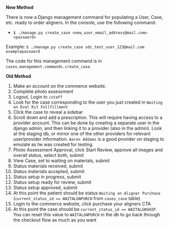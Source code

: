**New Method**

There is now a Django management command for populating a User, Case, etc. ready to order aligners.  In the console, use the following command:
* `$ ./manage.py create_case <new_user_email_address@mail.com> <password>`

Example: `$ ./manage.py create_case sdc_test_user_123@mail.com examplepassword`

The code for this management command is in `cases.management.commands.create_case`.


**Old Method**

1. Make an account on the commerce website.
2. Complete photo assessment
3. Logout, Login to `/staff`
4. Look for the case corresponding to the user you just created in `Waiting on Eval Kit Fullfillment`
5. Click the case to reveal a sidebar
6. Scroll down and add a prescription. This will require having access to a provider account. This can be done by creating a separate user in the django admin, and then linking it to a provider (also in the admin). Look at the staging db, or mirror one of the other providers for relevant user/provider information. `Aaron Addams` is a good provider on staging to emulate as he was created for testing.
7. Photo Assessment Approval, click Start Review, approve all images and overall status, select both, submit
8. View Case, set to waiting on materials, submit
9. Status materials received, submit
10. Status materials accepted, submit
11. Status setup in progress, submit
12. Status setup ready for review, submit
13. Status setup approved, submit
14. At this point the patient should be status `Waiting on Aligner Purchase` (`current_status_id == WAITALGNPURCH` from `cases_case` table)
15. Login to the commerce website, click purchase your aligners CTA
16. At this point the case should be `current_status_id == WAITALGNSHIP`. You can reset this value to `WAITALGNPURCH` in the db to go back through the checkout flow as much as you want
